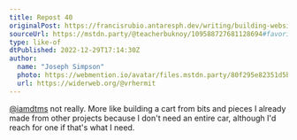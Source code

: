 ```yaml
---
title: Repost 40
originalPost: https://francisrubio.antaresph.dev/writing/building-websites-with-vanilla/
sourceUrl: https://mstdn.party/@teacherbuknoy/109588727681128694#favorited-by-109367676665368753
type: like-of
dtPublished: 2022-12-29T17:14:30Z
author:
  name: "Joseph Simpson"
  photo: https://webmention.io/avatar/files.mstdn.party/80f295e82351d5bf3b054228796f2cd2d225571a51d6e01fe60dab9a964cd194.jpg
  url: https://widerweb.org/@vrhermit
---
```


<p><span class="h-card"><a href="https://uiuxdev.social/@iamdtms" class="u-url">@<span>iamdtms</span></a></span> not really. More like building a cart from bits and pieces I already made from other projects because I don't need an entire car, although I'd reach for one if that's what I need.</p>